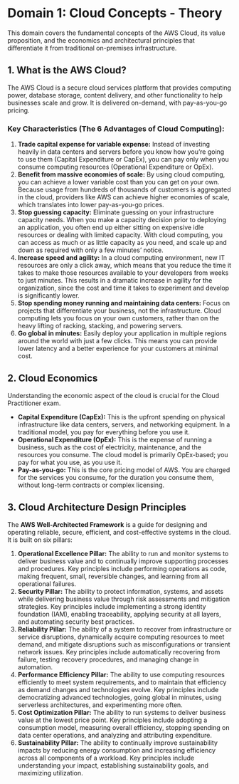 # Domain 1: Cloud Concepts - Theory

This domain covers the fundamental concepts of the AWS Cloud, its value proposition, and the economics and architectural principles that differentiate it from traditional on-premises infrastructure.

## 1. What is the AWS Cloud?

The AWS Cloud is a secure cloud services platform that provides computing power, database storage, content delivery, and other functionality to help businesses scale and grow. It is delivered on-demand, with pay-as-you-go pricing.

### Key Characteristics (The 6 Advantages of Cloud Computing):

1.  **Trade capital expense for variable expense:** Instead of investing heavily in data centers and servers before you know how you’re going to use them (Capital Expenditure or CapEx), you can pay only when you consume computing resources (Operational Expenditure or OpEx).
2.  **Benefit from massive economies of scale:** By using cloud computing, you can achieve a lower variable cost than you can get on your own. Because usage from hundreds of thousands of customers is aggregated in the cloud, providers like AWS can achieve higher economies of scale, which translates into lower pay-as-you-go prices.
3.  **Stop guessing capacity:** Eliminate guessing on your infrastructure capacity needs. When you make a capacity decision prior to deploying an application, you often end up either sitting on expensive idle resources or dealing with limited capacity. With cloud computing, you can access as much or as little capacity as you need, and scale up and down as required with only a few minutes’ notice.
4.  **Increase speed and agility:** In a cloud computing environment, new IT resources are only a click away, which means that you reduce the time it takes to make those resources available to your developers from weeks to just minutes. This results in a dramatic increase in agility for the organization, since the cost and time it takes to experiment and develop is significantly lower.
5.  **Stop spending money running and maintaining data centers:** Focus on projects that differentiate your business, not the infrastructure. Cloud computing lets you focus on your own customers, rather than on the heavy lifting of racking, stacking, and powering servers.
6.  **Go global in minutes:** Easily deploy your application in multiple regions around the world with just a few clicks. This means you can provide lower latency and a better experience for your customers at minimal cost.

## 2. Cloud Economics

Understanding the economic aspect of the cloud is crucial for the Cloud Practitioner exam.

-   **Capital Expenditure (CapEx):** This is the upfront spending on physical infrastructure like data centers, servers, and networking equipment. In a traditional model, you pay for everything before you use it.
-   **Operational Expenditure (OpEx):** This is the expense of running a business, such as the cost of electricity, maintenance, and the resources you consume. The cloud model is primarily OpEx-based; you pay for what you use, as you use it.
-   **Pay-as-you-go:** This is the core pricing model of AWS. You are charged for the services you consume, for the duration you consume them, without long-term contracts or complex licensing.

## 3. Cloud Architecture Design Principles

The **AWS Well-Architected Framework** is a guide for designing and operating reliable, secure, efficient, and cost-effective systems in the cloud. It is built on six pillars:

1.  **Operational Excellence Pillar:** The ability to run and monitor systems to deliver business value and to continually improve supporting processes and procedures. Key principles include performing operations as code, making frequent, small, reversible changes, and learning from all operational failures.
2.  **Security Pillar:** The ability to protect information, systems, and assets while delivering business value through risk assessments and mitigation strategies. Key principles include implementing a strong identity foundation (IAM), enabling traceability, applying security at all layers, and automating security best practices.
3.  **Reliability Pillar:** The ability of a system to recover from infrastructure or service disruptions, dynamically acquire computing resources to meet demand, and mitigate disruptions such as misconfigurations or transient network issues. Key principles include automatically recovering from failure, testing recovery procedures, and managing change in automation.
4.  **Performance Efficiency Pillar:** The ability to use computing resources efficiently to meet system requirements, and to maintain that efficiency as demand changes and technologies evolve. Key principles include democratizing advanced technologies, going global in minutes, using serverless architectures, and experimenting more often.
5.  **Cost Optimization Pillar:** The ability to run systems to deliver business value at the lowest price point. Key principles include adopting a consumption model, measuring overall efficiency, stopping spending on data center operations, and analyzing and attributing expenditure.
6.  **Sustainability Pillar:** The ability to continually improve sustainability impacts by reducing energy consumption and increasing efficiency across all components of a workload. Key principles include understanding your impact, establishing sustainability goals, and maximizing utilization.